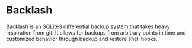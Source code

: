 # Backlash
Backlash is an SQLite3 differential backup system that takes heavy inspiration from git. 
It allows for backups from arbitrary points in time and customized behavior through backup and restore shell hooks.